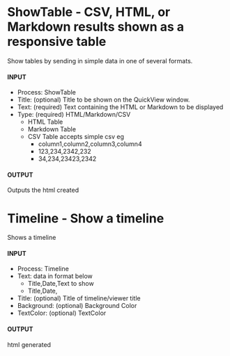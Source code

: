 # ShowTable - CSV, HTML, or Markdown results shown as a responsive table
Show tables by sending in simple data in one of several formats.

#### INPUT
- Process: ShowTable
- Title: (optional) Title to be shown on the QuickView window.
- Text: (required) Text containing the HTML or Markdown to be displayed
- Type: (required) HTML/Markdown/CSV
  - HTML Table
  - Markdown Table
  - CSV Table accepts simple csv eg
      - column1,column2,column3,column4 
      - 123,234,2342,232
      - 34,234,23423,2342 

#### OUTPUT
Outputs the html created

# Timeline - Show a timeline 
Shows a timeline

#### INPUT
- Process: Timeline
- Text: data in format below
  - Title,Date,Text to show
  - Title,Date,
- Title: (optional) Title of timeline/viewer title
- Background: (optional) Background Color
- TextColor: (optional) TextColor


#### OUTPUT
html generated

